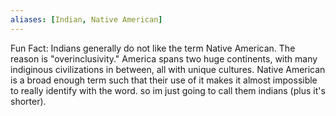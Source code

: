 ```yaml
---
aliases: [Indian, Native American]
---
```


Fun Fact: Indians generally do not like the term Native American. The reason is "overinclusivity." America spans two huge continents, with many indiginous civilizations in between, all with unique cultures. Native American is a broad enough term such that their use of it makes it almost impossible to really identify with the word. so im just going to call them indians (plus it's shorter).